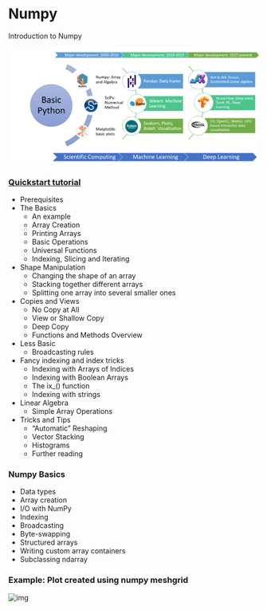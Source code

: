 # Numpy
Introduction to Numpy

![img](computing.png)

### [Quickstart tutorial](https://numpy.org/doc/stable/user/quickstart.html)
- Prerequisites
- The Basics
  - An example
  - Array Creation
  - Printing Arrays
  - Basic Operations
  - Universal Functions
  - Indexing, Slicing and Iterating
- Shape Manipulation
  - Changing the shape of an array
  - Stacking together different arrays
  - Splitting one array into several smaller ones
- Copies and Views
  - No Copy at All
  - View or Shallow Copy
  - Deep Copy
  - Functions and Methods Overview
- Less Basic
  - Broadcasting rules
- Fancy indexing and index tricks
  - Indexing with Arrays of Indices
  - Indexing with Boolean Arrays
  - The ix_() function
  - Indexing with strings
- Linear Algebra
  - Simple Array Operations
- Tricks and Tips
  - “Automatic” Reshaping
  - Vector Stacking
  - Histograms
  - Further reading
  
  
### Numpy Basics 
- Data types
- Array creation
- I/O with NumPy
- Indexing
- Broadcasting
- Byte-swapping
- Structured arrays
- Writing custom array containers
- Subclassing ndarray

### Example: Plot created using numpy meshgrid

![img](pic/meshgrid.png)
